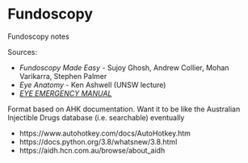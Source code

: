 # Fundoscopy
Fundoscopy notes

Sources: 
<ul>
  <li><i>Fundoscopy Made Easy</i> - Sujoy Ghosh, Andrew Collier, Mohan Varikarra, Stephen Palmer</li>
  <li><i>Eye Anatomy</i> - Ken Ashwell (UNSW lecture) 
  <li><a href = "https://www.aci.health.nsw.gov.au/__data/assets/pdf_file/0013/155011/eye_manual.pdf" target = "_blank"><i>EYE EMERGENCY MANUAL</i></a></li>
</ul>

Format based on AHK documentation. Want it to be like the Australian Injectible Drugs database (i.e. searchable) eventually
<ul>
  <li> https://www.autohotkey.com/docs/AutoHotkey.htm </li> 
  <li> https://docs.python.org/3.8/whatsnew/3.8.html </li> 
  <li> https://aidh.hcn.com.au/browse/about_aidh </li>
</ul> 
